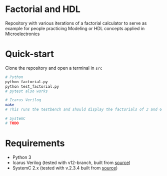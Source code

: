 # Factorial and HDL
Repository with various iterations of a factorial calculator to serve as example for people practicing Modeling or HDL concepts applied in Microelectronics

# Quick-start
Clone the repository and open a terminal in `src`

```bash
# Python
python factorial.py
python test_factorial.py
# pytest also works

# Icarus Verilog
make
# This runs the testbench and should display the factorials of 3 and 6

# SystemC
# TODO
```

# Requirements
- Python 3
- Icarus Verilog (tested with v12-branch, built from [source](https://github.com/steveicarus/iverilog))
- SystemC 2.x (tested with v.2.3.4 built from [source](https://www.accellera.org/downloads/standards/systemc))

